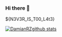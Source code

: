 ### Hi there 👋
${N3V3R_IS_T00_L4t3}

[![DamianRZgithub stats](https://github-readme-stats.vercel.app/api?username=DamianRz&theme=radical&title_color=#fff)](https://github.com/DamianRz/github-readme-stats)

<!--
**DamianRz/DamianRz** is a ✨ _special_ ✨ repository because its `README.md` (this file) appears on your GitHub profile.

Here are some ideas to get you started:

- 🔭 I’m currently working on ...
- 🌱 I’m currently learning ...
- 👯 I’m looking to collaborate on ...
- 🤔 I’m looking for help with ...
- 💬 Ask me about ...
- 📫 How to reach me: ...
- 😄 Pronouns: ...
- ⚡ Fun fact: ...
-->
